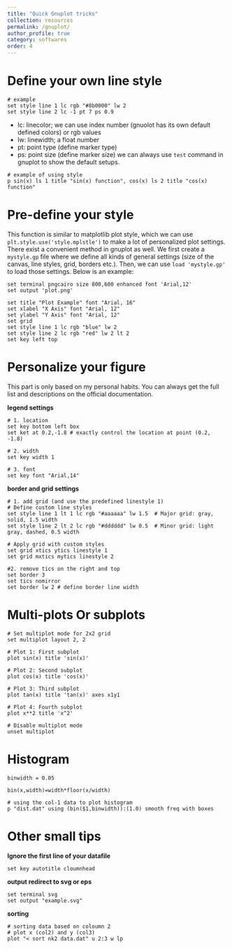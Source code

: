 ```yaml
---
title: "Quick Gnuplot tricks"
collection: resources
permalink: /gnuplot/
author_profile: true
category: softwares
order: 4
---
```

# Define your own line style
```
# example
set style line 1 lc rgb "#8b0000" lw 2
set style line 2 lc -1 pt 7 ps 0.9
```

- lc: linecolor; we can use index number (gnuolot has its own default defined colors) or rgb values
- lw: linewidth; a float number
- pt: point type (define marker type)
- ps: point size (define marker size)
we can always use ```test``` command in gnuplot to show the default setups.

```
# example of using style
p sin(x) ls 1 title "sin(x) function", cos(x) ls 2 title "cos(x) function"
```


# Pre-define your style
This function is similar to matplotlib plot style, which we can use `plt.style.use('style.mplstle')` to make a lot of personalized plot settings. There exist a convenient method in gnuplot as well. We first create a `mystyle.gp` file where we define all kinds of general settings (size of the canvas, line styles, grid, borders etc.). Then, we can use `load 'mystyle.gp'` to load those settings. Below is an example:
```
set terminal pngcairo size 800,600 enhanced font 'Arial,12'
set output 'plot.png'

set title "Plot Example" font "Arial, 16"
set xlabel "X Axis" font "Arial, 12"
set ylabel "Y Axis" font "Arial, 12"
set grid
set style line 1 lc rgb "blue" lw 2
set style line 2 lc rgb "red" lw 2 lt 2
set key left top
```



#  Personalize your figure
This part is only based on my personal habits. You can always get the full list and descriptions on the official documentation. 

**legend settings**
```gnuplot
# 1. location
set key bottom left box
set ket at 0.2,-1.8 # exactly control the location at point (0.2, -1.8)

# 2. width
set key width 1

# 3. font
set key font "Arial,14"
```

**border and grid settings**
```
# 1. add grid (and use the predefined linestyle 1)
# Define custom line styles
set style line 1 lt 1 lc rgb "#aaaaaa" lw 1.5  # Major grid: gray, solid, 1.5 width
set style line 2 lt 2 lc rgb "#dddddd" lw 0.5  # Minor grid: light gray, dashed, 0.5 width

# Apply grid with custom styles
set grid xtics ytics linestyle 1
set grid mxtics mytics linestyle 2

#2. remove tics on the right and top
set border 3
set tics nomirror
set border lw 2 # define border line width

```


# Multi-plots Or subplots
```
# Set multiplot mode for 2x2 grid
set multiplot layout 2, 2

# Plot 1: First subplot
plot sin(x) title 'sin(x)'

# Plot 2: Second subplot
plot cos(x) title 'cos(x)'

# Plot 3: Third subplot
plot tan(x) title 'tan(x)' axes x1y1

# Plot 4: Fourth subplot
plot x**2 title 'x^2'

# Disable multiplot mode
unset multiplot

```

# Histogram
```
binwidth = 0.05

bin(x,width)=width*floor(x/width)

# using the col-1 data to plot histogram
p "dist.dat" using (bin($1,binwidth)):(1.0) smooth freq with boxes
```

# Other small tips
**Ignore the first line of your datafile**
```
set key autotitle cloumnhead
```

**output redirect to svg or eps**
```
set terminal svg
set output "example.svg"
```

**sorting**
```
# sorting data based on coloumn 2
# plot x (col2) and y (col3)
plot "< sort nk2 data.dat" u 2:3 w lp
```
